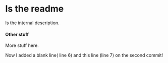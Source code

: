 <h1>Is the readme</h1>
Is the internal description.

<h4>Other stuff</h4>
More stuff here.

Now I added a blank line( line 6) and this line (line 7) on the second commit!
